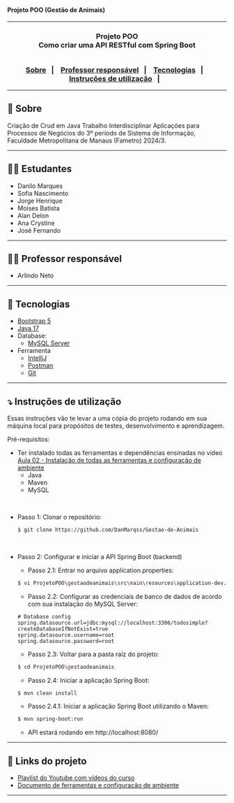 <h4> Projeto POO (Gestão de Animais) </h4>

<hr>

<h3 align="center">
    Projeto POO
    <br>
    Como criar uma API RESTful com Spring Boot
    <br><br>
    <p align="center">
      <a href="#-sobre">Sobre</a>&nbsp;&nbsp;&nbsp;|&nbsp;&nbsp;&nbsp;
      <a href="#-professor-responsável">Professor responsável</a>&nbsp;&nbsp;&nbsp;|&nbsp;&nbsp;&nbsp;
      <a href="#-tecnologias">Tecnologias</a>&nbsp;&nbsp;&nbsp;|&nbsp;&nbsp;&nbsp;
      <a href="#-instruções-de-utilização">Instruções de utilização</a>&nbsp;&nbsp;&nbsp;|&nbsp;&nbsp;&nbsp;
</h3>

<hr>

## 🔖 Sobre

Criação de Crud em Java Trabalho Interdisciplinar Aplicações para Processos de Negócios do 3º período de Sistema de Informação, Faculdade Metropolitana de Manaus (Fametro) 2024/3.

---

## 👨‍💻 Estudantes

* Danilo Marques
* Sofia Nascimento
* Jorge Henrique
* Moises Batista
* Alan Delon
* Ana Crystine
* José Fernando

---

## 👩‍🏫 Professor responsável

* Arlindo Neto

---

## 🚀 Tecnologias
 - [Bootstrap 5](https://getbootstrap.com/)
 - [Java 17](http://www.oracle.com/java/technologies/javase-downloads.html)
- Database:
  - [MySQL Server](https://dev.mysql.com/downloads/mysql/)
- Ferramenta
  - [IntelliJ](https://www.jetbrains.com/pt-br/ides/)
  - [Postman](http://www.postman.com/downloads/)
  - [Git](https://git-scm.com/downloads)

---

## ⤵ Instruções de utilização

Essas instruções vão te levar a uma cópia do projeto rodando em sua máquina local para propósitos de testes, desenvolvimento e aprendizagem.

Pré-requisitos:
- Ter instalado todas as ferramentas e dependências ensinadas no vídeo [Aula 02 - Instalação de todas as ferramentas e configuração de ambiente](https://youtu.be/WHJvBUADvCE)
  - Java
  - Maven
  - MySQL

<br>

- Passo 1: Clonar o repositório:
  ```bash
  $ git clone https://github.com/DanMarqss/Gestao-de-Animais
  ```

<br>

- Passo 2: Configurar e iniciar a API Spring Boot (backend)

  - Passo 2.1: Entrar no arquivo application.properties:
  ```bash
  $ vi ProjetoPOO\gestaodeanimais\src\main\resources\application-dev.properties
  ```

  - Passo 2.2: Configurar as credenciais de banco de dados de acordo com sua instalação do MySQL Server:
  ```proprieties
  # Database config
  spring.datasource.url=jdbc:mysql://localhost:3306/todosimple?createDatabaseIfNotExist=true
  spring.datasource.username=root
  spring.datasource.password=root
  ```

  - Passo 2.3: Voltar para a pasta raíz do projeto:
  ```bash
  $ cd ProjetoPOO\gestaodeanimais
  ```

  - Passo 2.4: Iniciar a aplicação Spring Boot:
  ```bash
  $ mvn clean install
  ```
  
    - Passo 2.4.1: Iniciar a aplicação Spring Boot utilizando o Maven:
  ```bash
  $ mvn spring-boot:run
  ```

  - API estará rodando em http://localhost:8080/

---

## 🔗 Links do projeto

- [Playlist do Youtube com vídeos do curso](https://www.youtube.com/watch?v=YcO-Q6yozmU&list=PLiXotHlANc8ptwP6wajo73OZo9Nh5i597)
- [Documento de ferramentas e configuração de ambiente](docs/Ferramentas%20e%20configura%C3%A7%C3%A3o%20do%20ambiente.pdf)

---
